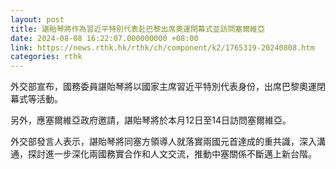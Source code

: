 ```yaml
---
layout: post
title: 諶貽琴將作為習近平特別代表赴巴黎出席奧運閉幕式並訪問塞爾維亞
date: 2024-08-08 16:22:07.000000000 +08:00
link: https://news.rthk.hk/rthk/ch/component/k2/1765319-20240808.htm
categories: rthk
---
```


外交部宣布，國務委員諶貽琴將以國家主席習近平特別代表身份，出席巴黎奧運閉幕式等活動。

另外，應塞爾維亞政府邀請，諶貽琴將於本月12日至14日訪問塞爾維亞。

外交部發言人表示，諶貽琴將同塞方領導人就落實兩國元首達成的重共識，深入溝通，探討進一步深化兩國務實合作和人文交流，推動中塞關係不斷邁上新台階。
